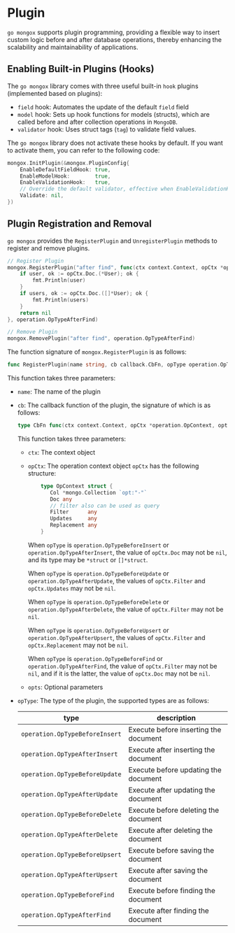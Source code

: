 # Plugin
`go mongox` supports plugin programming, providing a flexible way to insert custom logic before and after database operations, thereby enhancing the scalability and maintainability of applications.

## Enabling Built-in Plugins (Hooks)
The `go mongox` library comes with three useful built-in `hook` plugins (implemented based on plugins):
- `field` hook: Automates the update of the default `field` field
- `model` hook: Sets up hook functions for models (structs), which are called before and after collection operations in `MongoDB`.
- `validator` hook: Uses struct tags (`tag`) to validate field values.

The `go mongox` library does not activate these hooks by default. If you want to activate them, you can refer to the following code:

```go
mongox.InitPlugin(&mongox.PluginConfig{
    EnableDefaultFieldHook: true,
    EnableModelHook:        true,
    EnableValidationHook:   true,
    // Override the default validator, effective when EnableValidationHook is true
    Validate: nil,
})
```

## Plugin Registration and Removal
`go mongox` provides the `RegisterPlugin` and `UnregisterPlugin` methods to register and remove plugins.

```go
// Register Plugin
mongox.RegisterPlugin("after find", func(ctx context.Context, opCtx *operation.OpContext, opts ...any) error {
    if user, ok := opCtx.Doc.(*User); ok {
        fmt.Println(user)
    }
    if users, ok := opCtx.Doc.([]*User); ok {
        fmt.Println(users)
    }
    return nil
}, operation.OpTypeAfterFind)

// Remove Plugin
mongox.RemovePlugin("after find", operation.OpTypeAfterFind)
```

The function signature of `mongox.RegisterPlugin` is as follows:
```go
func RegisterPlugin(name string, cb callback.CbFn, opType operation.OpType)
```
This function takes three parameters:
- `name`: The name of the plugin
- `cb`: The callback function of the plugin, the signature of which is as follows:
    ```go
    type CbFn func(ctx context.Context, opCtx *operation.OpContext, opts ...any) error
    ```
    This function takes three parameters:
    - `ctx`: The context object
    - `opCtx`: The operation context object
        `opCtx` has the following structure:
        ```go
            type OpContext struct {
               Col *mongo.Collection `opt:"-"`
               Doc any
               // filter also can be used as query
               Filter      any
               Updates     any
               Replacement any
            }
        ``` 
      
        When `opType` is `operation.OpTypeBeforeInsert` or `operation.OpTypeAfterInsert`, the value of `opCtx.Doc` may not be `nil`, and its type may be `*struct` or `[]*struct`.
 
        When `opType` is `operation.OpTypeBeforeUpdate` or `operation.OpTypeAfterUpdate`, the values of `opCtx.Filter` and `opCtx.Updates` may not be `nil`.
 
        When `opType` is `operation.OpTypeBeforeDelete` or `operation.OpTypeAfterDelete`, the value of `opCtx.Filter` may not be `nil`.
 
        When `opType` is `operation.OpTypeBeforeUpsert` or `operation.OpTypeAfterUpsert`, the values of `opCtx.Filter` and `opCtx.Replacement` may not be `nil`.
 
        When `opType` is `operation.OpTypeBeforeFind` or `operation.OpTypeAfterFind`, the value of `opCtx.Filter` may not be `nil`, and if it is the latter, the value of `opCtx.Doc` may not be `nil`.

    - `opts`: Optional parameters
- `opType`: The type of the plugin, the supported types are as follows:

  | type                           | description                           |
  |--------------------------------|---------------------------------------|
  | `operation.OpTypeBeforeInsert` | Execute before inserting the document |
  | `operation.OpTypeAfterInsert`  | Execute after inserting the document  |
  | `operation.OpTypeBeforeUpdate` | Execute before updating the document  |
  | `operation.OpTypeAfterUpdate`  | Execute after updating the document   |
  | `operation.OpTypeBeforeDelete` | Execute before deleting the document  |
  | `operation.OpTypeAfterDelete`  | Execute after deleting the document   |
  | `operation.OpTypeBeforeUpsert` | Execute before saving the document    |
  | `operation.OpTypeAfterUpsert`  | Execute after saving the document     |
  | `operation.OpTypeBeforeFind`   | Execute before finding the document   |
  | `operation.OpTypeAfterFind`    | Execute after finding the document    |
